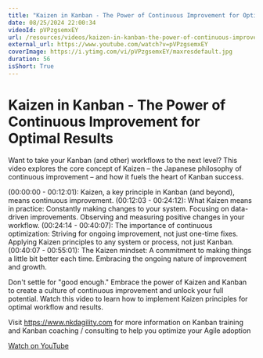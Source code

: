 ```yaml
---
title: "Kaizen in Kanban - The Power of Continuous Improvement for Optimal Results"
date: 08/25/2024 22:00:34
videoId: pVPzgsemxEY
url: /resources/videos/kaizen-in-kanban-the-power-of-continuous-improvement-for-optimal-results
external_url: https://www.youtube.com/watch?v=pVPzgsemxEY
coverImage: https://i.ytimg.com/vi/pVPzgsemxEY/maxresdefault.jpg
duration: 56
isShort: True
---
```


# Kaizen in Kanban - The Power of Continuous Improvement for Optimal Results

Want to take your Kanban (and other) workflows to the next level? This video explores the core concept of Kaizen – the Japanese philosophy of continuous improvement – and how it fuels the heart of Kanban success.

(00:00:00 - 00:12:01): Kaizen, a key principle in Kanban (and beyond), means continuous improvement.
(00:12:03 - 00:24:12): What Kaizen means in practice:
Constantly making changes to your system.
Focusing on data-driven improvements.
Observing and measuring positive changes in your workflow.
(00:24:14 - 00:40:07): The importance of continuous optimization:
Striving for ongoing improvement, not just one-time fixes.
Applying Kaizen principles to any system or process, not just Kanban.
(00:40:07 - 00:55:01): The Kaizen mindset:
A commitment to making things a little bit better each time.
Embracing the ongoing nature of improvement and growth.

Don't settle for "good enough." Embrace the power of Kaizen and Kanban to create a culture of continuous improvement and unlock your full potential. Watch this video to learn how to implement Kaizen principles for optimal workflow and results.

Visit https://www.nkdagility.com for more information on Kanban training and Kanban coaching / consulting to help you optimize your Agile adoption

[Watch on YouTube](https://www.youtube.com/watch?v=pVPzgsemxEY)

